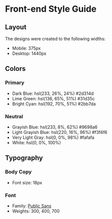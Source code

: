 # Front-end Style Guide

## Layout

The designs were created to the following widths:

- Mobile: 375px
- Desktop: 1440px

## Colors

### Primary

- Dark Blue: hsl(233, 26%, 24%)   #2d314d
- Lime Green: hsl(136, 65%, 51%)  #31d35c
- Bright Cyan: hsl(192, 70%, 51%) #2bb7da

### Neutral

- Grayish Blue: hsl(233, 8%, 62%)         #9698a6
- Light Grayish Blue: hsl(220, 16%, 96%)  #f3f4f6
- Very Light Gray: hsl(0, 0%, 98%)        #fafafa
- White: hsl(0, 0%, 100%)

## Typography

### Body Copy

- Font size: 18px

### Font

- Family: [Public Sans](https://fonts.google.com/specimen/Public+Sans)
- Weights: 300, 400, 700